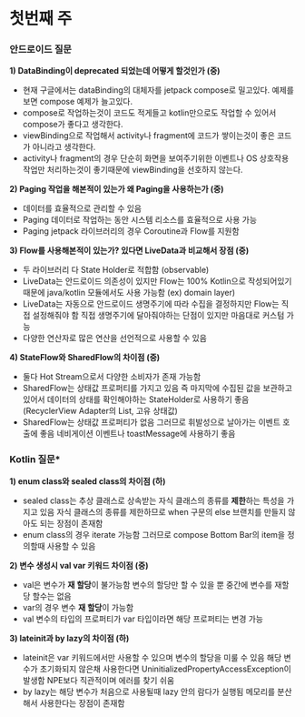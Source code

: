 # 첫번째 주

### **안드로이드 질문**

**1) DataBinding이 deprecated 되었는데 어떻게 할것인가 (중)**
- 현재 구글에서는 dataBinding의 대체자를 jetpack compose로 밀고있다. 예제를 보면 compose 예제가 늘고있다.
- compose로 작업하는것이 코드도 적게들고 kotlin만으로도 작업할 수 있어서 compose가 좋다고 생각한다.
- viewBinding으로 작업해서 activity나 fragment에 코드가 쌓이는것이 좋은 코드가 아니라고 생각한다.
- activity나 fragment의 경우 단순히 화면을 보여주기위한 이벤트나
  OS 상호작용 작업만 처리하는것이 좋기때문에 viewBinding을 선호하지 않는다.

**2) Paging 작업을 해본적이 있는가 왜 Paging을 사용하는가 (중)**
- 데이터를 효율적으로 관리할 수 있음
- Paging 데이터로 작업하는 동안 시스템 리소스를 효율적으로 사용 가능
- Paging jetpack 라이브러리의 경우 Coroutine과 Flow를 지원함

**3) Flow를 사용해본적이 있는가? 있다면 LiveData과 비교해서 장점 (중)**
- 두 라이브러리 다 State Holder로 적합함 (observable) 
- LiveData는 안드로이드 의존성이 있지만 Flow는 100% Kotlin으로 작성되어있기 때문에
  java/kotlin 모듈에서도 사용 가능함 (ex) domain layer)
- LiveData는 자동으로 안드로이드 생명주기에 따라 수집을 결정하지만 Flow는 직접 설정해줘야 함
  직접 생명주기에 달아줘야하는 단점이 있지만 마음대로 커스텀 가능
- 다양한 연산자로 많은 연산을 선언적으로 사용할 수 있음 
  
**4) StateFlow와 SharedFlow의 차이점 (중)**
- 둘다 Hot Stream으로서 다양한 소비자가 존재 가능함
- SharedFlow는 상태값 프로퍼티를 가지고 있음 즉 마지막에 수집된 값을 보관하고 있어서
  데이터의 상태를 확인해야하는 StateHolder로 사용하기 좋음 (RecyclerView Adapter의 List, 고유 상태값)
- SharedFlow는 상태값 프로퍼티가 없음
  그러므로 휘발성으로 날아가는 이벤트 호출에 좋음 네비게이션 이벤트나 toastMessage에 사용하기 좋음

### **Kotlin 질문***

**1) enum class와 sealed class의 차이점 (하)**
- sealed class는 추상 클래스로 상속받는 자식 클래스의 종류를 **제한**하는 특성을 가지고 있음
  자식 클래스의 종류를 제한하므로 when 구문의 else 브랜치를 만들지 않아도 되는 장점이 존재함
- enum class의 경우 iterate 가능함 그러므로 compose Bottom Bar의 item을 정의할때 사용할 수 있음
  
**2) 변수 생성시 val var 키워드 차이점 (중)**
- val은 변수가 **재 할당**이 불가능함 변수의 할당만 할 수 있을 뿐 중간에 변수를 재할당 할수는 없음
- var의 경우 변수 **재 할당**이 가능함
- val 변수의 타입의 프로퍼티가 var 타입이라면 해당 프로퍼티는 변경 가능

**3) lateinit과 by lazy의 차이점 (하)**
- lateinit은 var 키워드에서만 사용할 수 있으며 변수의 할당을 미룰 수 있음
  해당 변수가 초기화되지 않은채 사용한다면 UninitializedPropertyAccessException이 발생함
  NPE보다 직관적이며 에러를 찾기 쉬움
- by lazy는 해당 변수가 처음으로 사용될때 lazy 안의 람다가 실행됨
  메모리를 분산해서 사용한다는 장점이 존재함
